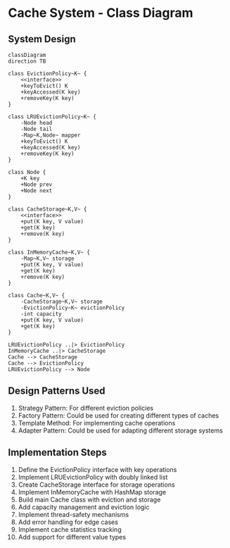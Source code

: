# Cache System - Class Diagram

## System Design

```mermaid
classDiagram
direction TB

class EvictionPolicy~K~ {
    <<interface>>
    +keyToEvict() K
    +keyAccessed(K key)
    +removeKey(K key)
}

class LRUEvictionPolicy~K~ {
    -Node head
    -Node tail
    -Map~K,Node~ mapper
    +keyToEvict() K
    +keyAccessed(K key)
    +removeKey(K key)
}

class Node {
    +K key
    +Node prev
    +Node next
}

class CacheStorage~K,V~ {
    <<interface>>
    +put(K key, V value)
    +get(K key)
    +remove(K key)
}

class InMemoryCache~K,V~ {
    -Map~K,V~ storage
    +put(K key, V value)
    +get(K key)
    +remove(K key)
}

class Cache~K,V~ {
    -CacheStorage~K,V~ storage
    -EvictionPolicy~K~ evictionPolicy
    -int capacity
    +put(K key, V value)
    +get(K key)
}

LRUEvictionPolicy ..|> EvictionPolicy
InMemoryCache ..|> CacheStorage
Cache --> CacheStorage
Cache --> EvictionPolicy
LRUEvictionPolicy --> Node
```

## Design Patterns Used
1. Strategy Pattern: For different eviction policies
2. Factory Pattern: Could be used for creating different types of caches
3. Template Method: For implementing cache operations
4. Adapter Pattern: Could be used for adapting different storage systems

## Implementation Steps
1. Define the EvictionPolicy interface with key operations
2. Implement LRUEvictionPolicy with doubly linked list
3. Create CacheStorage interface for storage operations
4. Implement InMemoryCache with HashMap storage
5. Build main Cache class with eviction and storage
6. Add capacity management and eviction logic
7. Implement thread-safety mechanisms
8. Add error handling for edge cases
9. Implement cache statistics tracking
10. Add support for different value types
